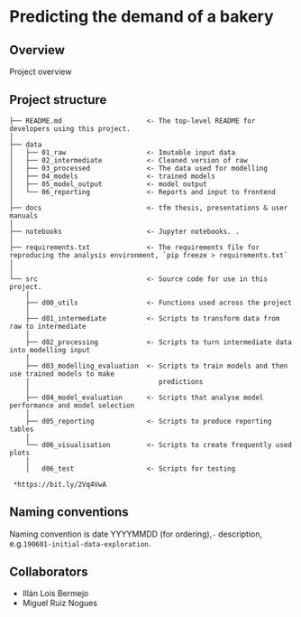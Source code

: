 # Predicting the demand of a bakery

Overview
---
Project overview


Project structure
---

```
├── README.md                     <- The top-level README for developers using this project.
│
├── data
│   ├── 01_raw                    <- Imutable input data
│   ├── 02_intermediate           <- Cleaned version of raw
│   ├── 03_processed              <- The data used for modelling
│   ├── 04_models                 <- trained models
│   ├── 05_model_output           <- model output
│   └── 06_reporting              <- Reports and input to frontend
│
├── docs                          <- tfm thesis, presentations & user manuals
│
├── notebooks                     <- Jupyter notebooks. .
│
├── requirements.txt              <- The requirements file for reproducing the analysis environment, `pip freeze > requirements.txt`
│
│
└── src                           <- Source code for use in this project.
    │
    ├── d00_utils                 <- Functions used across the project
    │
    ├── d01_intermediate          <- Scripts to transform data from raw to intermediate
    │
    ├── d02_processing            <- Scripts to turn intermediate data into modelling input
    │
    ├── d03_modelling_evaluation  <- Scripts to train models and then use trained models to make
    │                                predictions
    │
    ├── d04_model_evaluation      <- Scripts that analyse model performance and model selection
    │    
    ├── d05_reporting             <- Scripts to produce reporting tables
    │
    └── d06_visualisation         <- Scripts to create frequently used plots
    │
    │   d06_test                  <- Scripts for testing

 *https://bit.ly/2Vq4VwA
```
Naming conventions
---
Naming convention is date YYYYMMDD (for ordering),`-` description, e.g.`190601-initial-data-exploration`.

Collaborators
---

 - Illán Lois Bermejo
 - Miguel Ruiz Nogues

